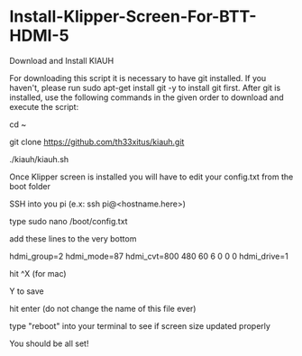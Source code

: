 # Install-Klipper-Screen-For-BTT-HDMI-5



Download and Install KIAUH

For downloading this script it is necessary to have git installed.
If you haven't, please run sudo apt-get install git -y to install git first.
After git is installed, use the following commands in the given order to download and execute the script:

cd ~

git clone https://github.com/th33xitus/kiauh.git

./kiauh/kiauh.sh



Once Klipper screen is installed you will have to edit your config.txt from the boot folder

SSH into you pi (e.x: ssh pi@<hostname.here>)

type sudo nano /boot/config.txt

add these lines to the very bottom

hdmi_group=2
hdmi_mode=87
hdmi_cvt=800 480 60 6 0 0 0
hdmi_drive=1

hit ^X (for mac) 

Y to save

hit enter (do not change the name of this file ever)

type "reboot" into your terminal to see if screen size updated properly

You should be all set!
